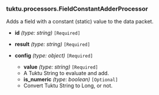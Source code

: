 ### tuktu.processors.FieldConstantAdderProcessor
Adds a field with a constant (static) value to the data packet.

  * **id** *(type: string)* `[Required]`

  * **result** *(type: string)* `[Required]`

  * **config** *(type: object)* `[Required]`

    * **value** *(type: string)* `[Required]`
    - A Tuktu String to evaluate and add.
 
    * **is_numeric** *(type: boolean)* `[Optional]`
    - Convert Tuktu String to Long, or not.
 
